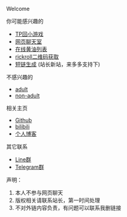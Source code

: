 Welcome

你可能感兴趣的
*   [TP回小游戏](https://xingye.me/game/new/index.php)
*   [网页聊天室](https://arcxingye.github.io/utu.html?url=https://chat.getloli.com/room/@xingye)
*   [在线黄油列表](https://amemei.github.io/)
*   [rickroll二维码获取](https://arcxingye.github.io/rr/qrcode)
*   [短链生成](https://5e.fit/) (站长新站，来多多支持下)

不感兴趣的
*   [adult](https://bonepa.com/9285d94ecb/7b15e6e39b/?placementName=default)
*   [non-adult](https://qoaaa.com/11de4be8d1/624bff92cd/?placementName=default)

相关主页
*   [Github](https://github.com/arcxingye)
*   [bilibili](https://space.bilibili.com/3853579)
*   [个人博客](https://xingye.me/)

其它联系
*   [Line群](https://line.me/R/ti/g/4aiPvAqIm3)
*   [Telegram群](https://t.me/+tCqug8nQlXthZTZl)

声明：
1. 本人不参与网页聊天
2. 版权相关请联系站长，第一时间处理
3. 不对外链内容负责，有问题可以联系我删链接

<ins style="width: 300px;height:250px" data-width="300" data-height="250" class="ta01f03eb15" data-domain="//qoaaa.com" data-affquery="/f2d84885c2/a01f03eb15/?placementName=default"><script src="//qoaaa.com/js/responsive.js" async></script></ins>
